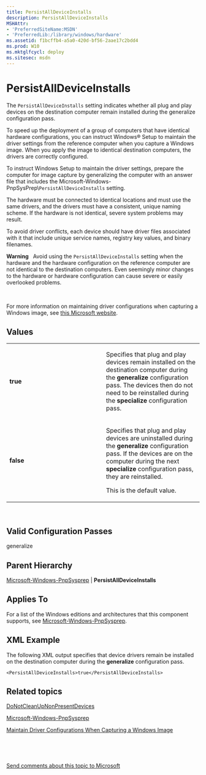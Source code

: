 ```yaml
---
title: PersistAllDeviceInstalls
description: PersistAllDeviceInstalls
MSHAttr:
- 'PreferredSiteName:MSDN'
- 'PreferredLib:/library/windows/hardware'
ms.assetid: f1bcffb4-a5a0-420d-bf56-2aae17c2bdd4
ms.prod: W10
ms.mktglfcycl: deploy
ms.sitesec: msdn
---
```


# PersistAllDeviceInstalls


The `PersistAllDeviceInstalls` setting indicates whether all plug and play devices on the destination computer remain installed during the generalize configuration pass.

To speed up the deployment of a group of computers that have identical hardware configurations, you can instruct Windows® Setup to maintain the driver settings from the reference computer when you capture a Windows image. When you apply the image to identical destination computers, the drivers are correctly configured.

To instruct Windows Setup to maintain the driver settings, prepare the computer for image capture by generalizing the computer with an answer file that includes the Microsoft-Windows-PnpSysPrep\\`PersistAllDeviceInstalls` setting.

The hardware must be connected to identical locations and must use the same drivers, and the drivers must have a consistent, unique naming scheme. If the hardware is not identical, severe system problems may result.

To avoid driver conflicts, each device should have driver files associated with it that include unique service names, registry key values, and binary filenames.

**Warning**  
Avoid using the `PersistAllDeviceInstalls` setting when the hardware and the hardware configuration on the reference computer are not identical to the destination computers. Even seemingly minor changes to the hardware or hardware configuration can cause severe or easily overlooked problems.

 

For more information on maintaining driver configurations when capturing a Windows image, see [this Microsoft website](http://go.microsoft.com/fwlink/?LinkId=224866).

## Values


<table>
<colgroup>
<col width="50%" />
<col width="50%" />
</colgroup>
<tbody>
<tr class="odd">
<td><p><strong>true</strong></p></td>
<td><p>Specifies that plug and play devices remain installed on the destination computer during the <strong>generalize</strong> configuration pass. The devices then do not need to be reinstalled during the <strong>specialize</strong> configuration pass.</p></td>
</tr>
<tr class="even">
<td><p><strong>false</strong></p></td>
<td><p>Specifies that plug and play devices are uninstalled during the <strong>generalize</strong> configuration pass. If the devices are on the computer during the next <strong>specialize</strong> configuration pass, they are reinstalled.</p>
<p>This is the default value.</p></td>
</tr>
</tbody>
</table>

 

## Valid Configuration Passes


generalize

## Parent Hierarchy


[Microsoft-Windows-PnpSysprep](microsoft-windows-pnpsysprep-win7-microsoft-windows-pnpsysprep.md) | **PersistAllDeviceInstalls**

## Applies To


For a list of the Windows editions and architectures that this component supports, see [Microsoft-Windows-PnpSysprep](microsoft-windows-pnpsysprep-win7-microsoft-windows-pnpsysprep.md).

## XML Example


The following XML output specifies that device drivers remain be installed on the destination computer during the **generalize** configuration pass.

``` syntax
<PersistAllDeviceInstalls>true</PersistAllDeviceInstalls>
```

## Related topics


[DoNotCleanUpNonPresentDevices](donotcleanupnonpresentdevices-win7-microsoft-windows-pnpsysprepdonotcleanupnonpresentdevices.md)

[Microsoft-Windows-PnpSysprep](microsoft-windows-pnpsysprep-win7-microsoft-windows-pnpsysprep.md)

[Maintain Driver Configurations When Capturing a Windows Image](http://go.microsoft.com/fwlink/?LinkId=184946)

 

 

[Send comments about this topic to Microsoft](mailto:wsddocfb@microsoft.com?subject=Documentation%20feedback%20%5Bp_unattend\p_unattend%5D:%20PersistAllDeviceInstalls%20%20RELEASE:%20%2810/3/2016%29&body=%0A%0APRIVACY%20STATEMENT%0A%0AWe%20use%20your%20feedback%20to%20improve%20the%20documentation.%20We%20don't%20use%20your%20email%20address%20for%20any%20other%20purpose,%20and%20we'll%20remove%20your%20email%20address%20from%20our%20system%20after%20the%20issue%20that%20you're%20reporting%20is%20fixed.%20While%20we're%20working%20to%20fix%20this%20issue,%20we%20might%20send%20you%20an%20email%20message%20to%20ask%20for%20more%20info.%20Later,%20we%20might%20also%20send%20you%20an%20email%20message%20to%20let%20you%20know%20that%20we've%20addressed%20your%20feedback.%0A%0AFor%20more%20info%20about%20Microsoft's%20privacy%20policy,%20see%20http://privacy.microsoft.com/default.aspx. "Send comments about this topic to Microsoft")





